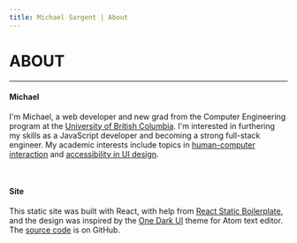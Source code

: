 ```yaml
---
title: Michael Sargent | About
---
```


# ABOUT

<hr>

#### Michael

I'm Michael, a web developer and new grad from the Computer Engineering program at the
[University of British Columbia][ubc]. I'm interested in furthering my skills as a
JavaScript developer and becoming a strong full-stack engineer. My academic interests
include topics in [human-computer interaction](/projects/kicass) and
[accessibility in UI design](/projects/finescrubbing).

<br>

#### Site

This static site was built with React, with help from [React Static Boilerplate][boiler],
and the design was inspired by the [One Dark UI][onedark] theme for Atom text editor.
The [source code][source] is on GitHub.

[ubc]: <https://www.ubc.ca/>
[boiler]: <https://github.com/kriasoft/react-static-boilerplate>
[onedark]: <https://github.com/atom/one-dark-ui>
[source]: <https://github.com/mksarge/mksarge>

